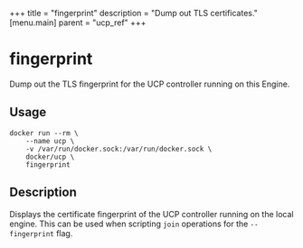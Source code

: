 +++
title = "fingerprint"
description = "Dump out TLS certificates."
[menu.main]
parent = "ucp_ref"
+++

# fingerprint

Dump out the TLS fingerprint for the UCP controller running on this Engine.

## Usage

```
docker run --rm \
    --name ucp \
    -v /var/run/docker.sock:/var/run/docker.sock \
    docker/ucp \
    fingerprint
```

## Description

Displays the certificate fingerprint of the UCP controller
running on the local engine. This can be used when scripting `join`
operations for the `--fingerprint` flag.
